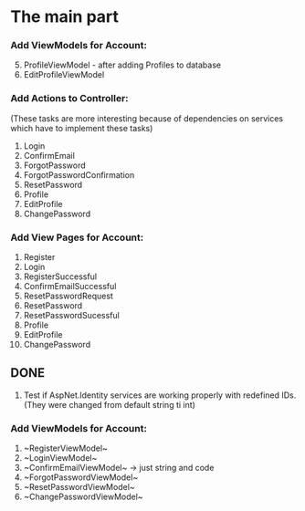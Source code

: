 # The main part
### Add ViewModels for Account:
5. ProfileViewModel - after adding Profiles to database
6. EditProfileViewModel
### Add Actions to Controller:
(These tasks are more interesting because of dependencies on services which have to implement these tasks)
1. Login
2. ConfirmEmail
2. ForgotPassword
2. ForgotPasswordConfirmation
3. ResetPassword
4. Profile
5. EditProfile
6. ChangePassword
### Add View Pages for Account:
  1. Register
  2. Login
  3. RegisterSuccessful
  4. ConfirmEmailSuccessful
  5. ResetPasswordRequest
  6. ResetPassword
  7. ResetPasswordSucessful
  8. Profile
  9. EditProfile
  10. ChangePassword
## DONE
1. Test if AspNet.Identity services are working properly with redefined IDs. (They were changed from default string ti int)

### Add ViewModels for Account:
1. ~RegisterViewModel~
2. ~LoginViewModel~
3. ~ConfirmEmailViewModel~ -> just string and code
3. ~ForgotPasswordViewModel~
4. ~ResetPasswordViewModel~
7. ~ChangePasswordViewModel~
